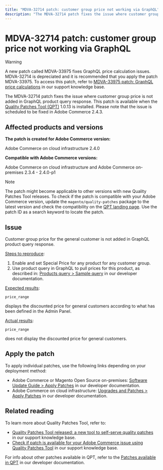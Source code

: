 ```yaml
---
title: "MDVA-32714 patch: customer group price not working via GraphQL"
description: "The MDVA-32714 patch fixes the issue where сustomer group price is not added in GraphQL product query response. This patch is available when the Quality Patches Tool (QPT) 1.0.13 is installed. Please note that the issue is scheduled to be fixed in Adobe Commerce 2.4.3."
---
```


# MDVA-32714 patch: customer group price not working via GraphQL

>[!WARNING]
>
>A new patch called MDVA-33975 fixes GraphQL price calculation issues. MDVA-32714 is depreciated and it is recommended that you apply the patch MDVA-33975. To access this patch, refer to [MDVA-33975 patch: GraphQL price calculations](https://support.magento.com/hc/en-us/articles/360055782351) in our support knowledge base.

The MDVA-32714 patch fixes the issue where сustomer group price is not added in GraphQL product query response. This patch is available when the [Quality Patches Tool (QPT)](https://devdocs.magento.com/guides/v2.4/comp-mgr/patching.html#mqp) 1.0.13 is installed. Please note that the issue is scheduled to be fixed in Adobe Commerce 2.4.3.

## Affected products and versions

**The patch is created for Adobe Commerce version:**

Adobe Commerce on cloud infrastructure 2.4.0

**Compatible with Adobe Commerce versions:**

Adobe Commerce on cloud infrastructure and Adobe Commerce on-premises 2.3.4 - 2.4.0-p1

>[!NOTE]
>
>The patch might become applicable to other versions with new Quality Patches Tool releases. To check if the patch is compatible with your Adobe Commerce version, update the `magento/quality-patches` package to the latest version and check the compatibility on the [QPT landing page](https://devdocs.magento.com/quality-patches/tool.html#patch-grid). Use the patch ID as a search keyword to locate the patch.

## Issue

Customer group price for the general customer is not added in GraphQL product query response.

<u>Steps to reproduce</u>:

1. Enable and set Special Price for any product for any customer group.
1. Use product query in GraphQL to pull prices for this product, as described in: [Products query > Sample query](https://devdocs.magento.com/guides/v2.4/graphql/queries/products.html#sample-queries) in our developer documentation.

<u>Expected results</u>:

```api
price_range
```

displays the discounted price for general customers according to what has been defined in the Admin Panel.

<u>Actual results</u>:

```api
price_range
```

does not display the discounted price for general customers.

## Apply the patch

To apply individual patches, use the following links depending on your deployment method:

* Adobe Commerce or Magento Open Source on-premises: [Software Update Guide > Apply Patches](https://devdocs.magento.com/guides/v2.4/comp-mgr/patching/mqp.html) in our developer documentation.
* Adobe Commerce on cloud infrastructure: [Upgrades and Patches > Apply Patches](https://devdocs.magento.com/cloud/project/project-patch.html) in our developer documentation.

## Related reading

To learn more about Quality Patches Tool, refer to:

* [Quality Patches Tool released: a new tool to self-serve quality patches](/help/announcements/adobe-commerce-announcements/magento-quality-patches-released-new-tool-to-self-serve-quality-patches.md) in our support knowledge base.
* [Check if patch is available for your Adobe Commerce issue using Quality Patches Tool](https://support.magento.com/hc/en-us/articles/360047125252) in our support knowledge base.

For info about other patches available in QPT, refer to the [Patches available in QPT](https://devdocs.magento.com/quality-patches/tool.html#patch-grid) in our developer documentation.